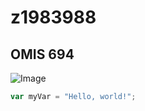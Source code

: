 # z1983988
## OMIS 694
![Image](https://octodex.github.com/images/yaktocat.png)

``` javascript
var myVar = "Hello, world!";
```

